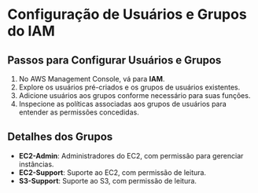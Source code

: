 # Configuração de Usuários e Grupos do IAM

## Passos para Configurar Usuários e Grupos

1. No AWS Management Console, vá para **IAM**.
2. Explore os usuários pré-criados e os grupos de usuários existentes.
3. Adicione usuários aos grupos conforme necessário para suas funções.
4. Inspecione as políticas associadas aos grupos de usuários para entender as permissões concedidas.

## Detalhes dos Grupos

- **EC2-Admin**: Administradores do EC2, com permissão para gerenciar instâncias.
- **EC2-Support**: Suporte ao EC2, com permissão de leitura.
- **S3-Support**: Suporte ao S3, com permissão de leitura.


